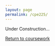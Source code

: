 ```yaml
---
layout: page
permalink: /cpe225/
---
```


Under Construction...

[Return to coursework](https://jonscott20.github.io/course_work/)
